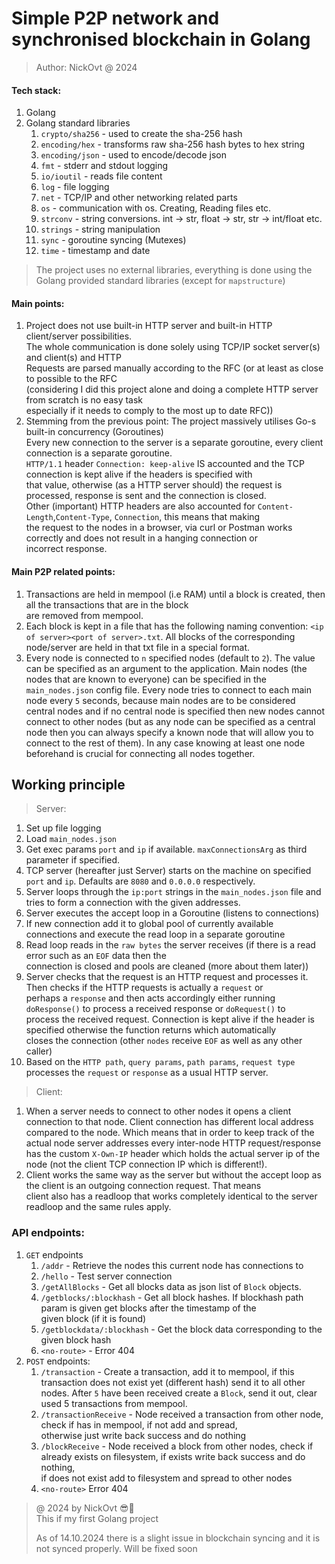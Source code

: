 # Simple P2P network and synchronised blockchain in Golang
> Author: NickOvt @ 2024

#### Tech stack:
1. Golang
2. Golang standard libraries
   1. `crypto/sha256` - used to create the sha-256 hash
   2. `encoding/hex` - transforms raw sha-256 hash bytes to hex string
   2. `encoding/json` - used to encode/decode json
   3. `fmt` - stderr and stdout logging
   4. `io/ioutil` - reads file content
   5. `log` - file logging
   6. `net` - TCP/IP and other networking related parts
   7. `os` - communication with os. Creating, Reading files etc.
   8. `strconv` - string conversions. int -> str, float -> str, str -> int/float etc.
   9.  `strings` - string manipulation
   10. `sync` - goroutine syncing (Mutexes)
   11. `time` - timestamp and date
> The project uses no external libraries, everything is done using the Golang provided standard libraries (except for `mapstructure`)

#### Main points:
1. Project does not use built-in HTTP server and built-in HTTP client/server possibilities.  
The whole communication is done solely using TCP/IP socket server(s) and client(s) and HTTP  
Requests are parsed manually according to the RFC (or at least as close to possible to the RFC  
(considering I did this project alone and doing a complete HTTP server from scratch is no easy task  
especially if it needs to comply to the most up to date RFC))
2. Stemming from the previous point: The project massively utilises Go-s built-in concurrency (Goroutines)  
Every new connection to the server is a separate goroutine, every client connection is a separate goroutine.  
`HTTP/1.1` header `Connection: keep-alive` IS accounted and the TCP connection is kept alive if the headers is specified with  
that value, otherwise (as a HTTP server should) the request is processed, response is sent and the connection is closed.  
Other (important) HTTP headers are also accounted for `Content-Length`,`Content-Type`, `Connection`, this means that making   
the request to the nodes in a browser, via curl or Postman works correctly and does not result in a hanging connection or  
incorrect response.

#### Main P2P related points:
1. Transactions are held in mempool (i.e RAM) until a block is created, then all the transactions that are in the block  
are removed from mempool.
2. Each block is kept in a file that has the following naming convention: `<ip of server><port of server>.txt`. All blocks of the corresponding node/server are held in that txt file in a special format.  
3. Every node is connected to `n` specified nodes (default to `2`). The value can be specified as an argument to the application. Main nodes (the nodes that are known to everyone) can be specified in the `main_nodes.json` config file. Every node tries to connect to each main node every `5` seconds, because main nodes are to be considered central nodes and if no central node is specified then new nodes cannot connect to other nodes (but as any node can be specified as a central node then you can always specify a known node that will allow you to connect to the rest of them). In any case knowing at least one node beforehand is crucial for connecting all nodes together.

## Working principle
> Server:
1. Set up file logging
2. Load `main_nodes.json`
3. Get exec params `port` and `ip` if available. `maxConnectionsArg` as third parameter if specified.
4. TCP server (hereafter just Server) starts on the machine on specified `port` and `ip`. Defaults are `8080` and `0.0.0.0` respectively.
5. Server loops through the `ip:port` strings in the `main_nodes.json` file and tries to form a connection with the given addresses.
6. Server executes the accept loop in a Goroutine (listens to connections)
7. If new connection add it to global pool of currently available connections and execute the read loop in a separate goroutine
8. Read loop reads in the `raw bytes` the server receives (if there is a read error such as an `EOF` data then the  
connection is closed and pools are cleaned (more about them later))
9. Server checks that the request is an HTTP request and processes it. Then checks if the HTTP requests is actually a `request` or  
perhaps a `response` and then acts accordingly either running `doResponse()` to process a received response or `doRequest()` to  
process the received request. Connection is kept alive if the header is specified otherwise the function returns which automatically  
closes the connection (other `nodes` receive `EOF` as well as any other caller)
10. Based on the `HTTP path`, `query params`, `path params`, `request type` processes the `request` or `response` as a usual HTTP server.

> Client:
1. When a server needs to connect to other nodes it opens a client connection to that node. Client connection has different local address  
compared to the node. Which means that in order to keep track of the actual node server addresses every inter-node HTTP request/response  
has the custom `X-Own-IP` header which holds the actual server ip of the node (not the client TCP connection IP which is different!).
2. Client works the same way as the server but without the accept loop as the client is an outgoing connection request. That means  
client also has a readloop that works completely identical to the server readloop and the same rules apply.

### API endpoints:
1. `GET` endpoints
   1. `/addr` - Retrieve the nodes this current node has connections to
   2. `/hello` - Test server connection
   3. `/getAllBlocks` - Get all blocks data as json list of `Block` objects.
   3. `/getblocks/:blockhash` - Get all block hashes. If blockhash path param is given get blocks after the timestamp of the  
   given block (if it is found)
   4. `/getblockdata/:blockhash` - Get the block data corresponding to the given block hash
   5. `<no-route>` - Error 404
2. `POST` endpoints:
   1. `/transaction` - Create a transaction, add it to mempool, if this transaction does not exist yet (different hash) send it to all other nodes. After `5` have been received create a `Block`, send it out, clear used 5 transactions from mempool.
   2. `/transactionReceive` - Node received a transaction from other node, check if has in mempool, if not add and spread,  
   otherwise just write back success and do nothing
   3. `/blockReceive` - Node received a block from other nodes, check if already exists on filesystem, if exists write back success and do nothing,  
   if does not exist add to filesystem and spread to other nodes
   4. `<no-route>` Error 404

> @ 2024 by NickOvt 😎👋  
> This if my first Golang project
>
> As of 14.10.2024 there is a slight issue in blockchain syncing and it is not synced properly. Will be fixed soon